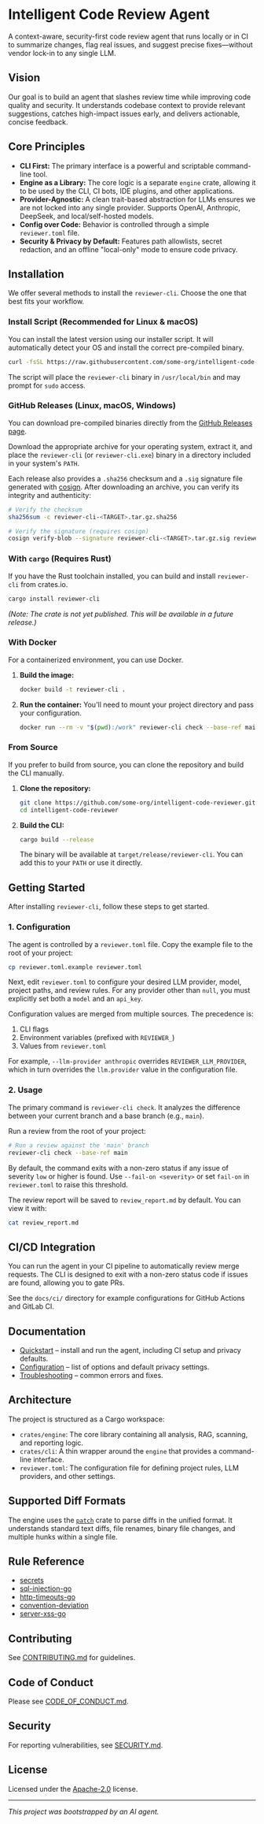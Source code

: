 # Intelligent Code Review Agent

A context-aware, security-first code review agent that runs locally or in CI to summarize changes, flag real issues, and suggest precise fixes—without vendor lock-in to any single LLM.

## Vision

Our goal is to build an agent that slashes review time while improving code quality and security. It understands codebase context to provide relevant suggestions, catches high-impact issues early, and delivers actionable, concise feedback.

## Core Principles

- **CLI First:** The primary interface is a powerful and scriptable command-line tool.
- **Engine as a Library:** The core logic is a separate `engine` crate, allowing it to be used by the CLI, CI bots, IDE plugins, and other applications.
- **Provider-Agnostic:** A clean trait-based abstraction for LLMs ensures we are not locked into any single provider. Supports OpenAI, Anthropic, DeepSeek, and local/self-hosted models.
- **Config over Code:** Behavior is controlled through a simple `reviewer.toml` file.
- **Security & Privacy by Default:** Features path allowlists, secret redaction, and an offline "local-only" mode to ensure code privacy.

## Installation

We offer several methods to install the `reviewer-cli`. Choose the one that best fits your workflow.

### Install Script (Recommended for Linux & macOS)

You can install the latest version using our installer script. It will automatically detect your OS and install the correct pre-compiled binary.

```bash
curl -fsSL https://raw.githubusercontent.com/some-org/intelligent-code-reviewer/main/install.sh | sh
```

The script will place the `reviewer-cli` binary in `/usr/local/bin` and may prompt for `sudo` access.

### GitHub Releases (Linux, macOS, Windows)

You can download pre-compiled binaries directly from the [GitHub Releases page](https://github.com/some-org/intelligent-code-reviewer/releases).

Download the appropriate archive for your operating system, extract it, and place the `reviewer-cli` (or `reviewer-cli.exe`) binary in a directory included in your system's `PATH`.

Each release also provides a `.sha256` checksum and a `.sig` signature file generated with [cosign](https://github.com/sigstore/cosign). After downloading an archive, you can verify its integrity and authenticity:

```bash
# Verify the checksum
sha256sum -c reviewer-cli-<TARGET>.tar.gz.sha256

# Verify the signature (requires cosign)
cosign verify-blob --signature reviewer-cli-<TARGET>.tar.gz.sig reviewer-cli-<TARGET>.tar.gz
```

### With `cargo` (Requires Rust)

If you have the Rust toolchain installed, you can build and install `reviewer-cli` from crates.io.

```bash
cargo install reviewer-cli
```
*(Note: The crate is not yet published. This will be available in a future release.)*

### With Docker

For a containerized environment, you can use Docker.

1.  **Build the image:**
    ```bash
    docker build -t reviewer-cli .
    ```

2.  **Run the container:**
    You'll need to mount your project directory and pass your configuration.
    ```bash
    docker run --rm -v "$(pwd):/work" reviewer-cli check --base-ref main
    ```

### From Source

If you prefer to build from source, you can clone the repository and build the CLI manually.

1.  **Clone the repository:**
    ```bash
    git clone https://github.com/some-org/intelligent-code-reviewer.git
    cd intelligent-code-reviewer
    ```

2.  **Build the CLI:**
    ```bash
    cargo build --release
    ```
    The binary will be available at `target/release/reviewer-cli`. You can add this to your `PATH` or use it directly.


## Getting Started

After installing `reviewer-cli`, follow these steps to get started.

### 1. Configuration

The agent is controlled by a `reviewer.toml` file. Copy the example file to the root of your project:

```bash
cp reviewer.toml.example reviewer.toml
```

Next, edit `reviewer.toml` to configure your desired LLM provider, model, project paths, and review rules. For any provider other than `null`, you must explicitly set both a `model` and an `api_key`.

Configuration values are merged from multiple sources. The precedence is:

1. CLI flags
2. Environment variables (prefixed with `REVIEWER_`)
3. Values from `reviewer.toml`

For example, `--llm-provider anthropic` overrides `REVIEWER_LLM_PROVIDER`, which in turn overrides the `llm.provider` value in the configuration file.

### 2. Usage

The primary command is `reviewer-cli check`. It analyzes the difference between your current branch and a base branch (e.g., `main`).

Run a review from the root of your project:
```bash
# Run a review against the 'main' branch
reviewer-cli check --base-ref main
```

By default, the command exits with a non-zero status if any issue of
severity `low` or higher is found. Use `--fail-on <severity>` or set
`fail-on` in `reviewer.toml` to raise this threshold.

The review report will be saved to `review_report.md` by default. You can view it with:
```bash
cat review_report.md
```

## CI/CD Integration

You can run the agent in your CI pipeline to automatically review merge requests. The CLI is designed to exit with a non-zero status code if issues are found, allowing you to gate PRs.

See the `docs/ci/` directory for example configurations for GitHub Actions and GitLab CI.

## Documentation
- [Quickstart](docs/quickstart.md) – install and run the agent, including CI setup and privacy defaults.
- [Configuration](docs/config.md) – list of options and default privacy settings.
- [Troubleshooting](docs/troubleshooting.md) – common errors and fixes.

## Architecture

The project is structured as a Cargo workspace:

-   `crates/engine`: The core library containing all analysis, RAG, scanning, and reporting logic.
-   `crates/cli`: A thin wrapper around the `engine` that provides a command-line interface.
-   `reviewer.toml`: The configuration file for defining project rules, LLM providers, and other settings.

## Supported Diff Formats

The engine uses the [`patch`](https://crates.io/crates/patch) crate to parse diffs in the unified format. It understands
standard text diffs, file renames, binary file changes, and multiple hunks within a single file.

## Rule Reference

- [secrets](docs/secrets.md)
- [sql-injection-go](docs/sql_injection_go.md)
- [http-timeouts-go](docs/http_timeouts_go.md)
- [convention-deviation](docs/convention_deviation.md)
- [server-xss-go](docs/server_xss_go.md)

## Contributing
See [CONTRIBUTING.md](CONTRIBUTING.md) for guidelines.

## Code of Conduct
Please see [CODE_OF_CONDUCT.md](CODE_OF_CONDUCT.md).

## Security
For reporting vulnerabilities, see [SECURITY.md](SECURITY.md).

## License
Licensed under the [Apache-2.0](LICENSE) license.

---

*This project was bootstrapped by an AI agent.*

